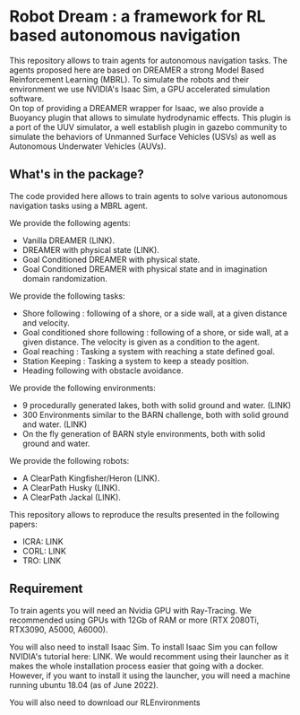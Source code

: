 # Robot Dream : a framework for RL based autonomous navigation

This repository allows to train agents for autonomous navigation tasks. The agents proposed here are based on DREAMER a strong Model Based Reinforcement Learning (MBRL).
To simulate the robots and their environment we use NVIDIA's Isaac Sim, a GPU accelerated simulation software.  
On top of providing a DREAMER wrapper for Isaac, we also provide a Buoyancy plugin that allows to simulate hydrodynamic effects.
This plugin is a port of the UUV simulator, a well establish plugin in gazebo community to simulate the behaviors of Unmanned Surface Vehicles (USVs) as well as Autonomous Underwater Vehicles (AUVs).

## What's in the package?

The code provided here allows to train agents to solve various autonomous navigation tasks using a MBRL agent.

We provide the following agents:
- Vanilla DREAMER (LINK).
- DREAMER with physical state (LINK).
- Goal Conditioned DREAMER with physical state.
- Goal Conditioned DREAMER with physical state and in imagination domain randomization.

We provide the following tasks:
- Shore following : following of a shore, or a side wall, at a given distance and velocity.
- Goal conditioned shore following : following of a shore, or side wall, at a given distance. The velocity is given as a condition to the agent.
- Goal reaching : Tasking a system with reaching a state defined goal.
- Station Keeping : Tasking a system to keep a steady position.
- Heading following with obstacle avoidance.

We provide the following environments:
- 9 procedurally generated lakes, both with solid ground and water. (LINK)
- 300 Environments similar to the BARN challenge, both with solid ground and water. (LINK)
- On the fly generation of BARN style environments, both with solid ground and water.

We provide the following robots:
- A ClearPath Kingfisher/Heron (LINK).
- A ClearPath Husky (LINK).
- A ClearPath Jackal (LINK).

This repository allows to reproduce the results presented in the following papers:
- ICRA: LINK
- CORL: LINK
- TRO: LINK


## Requirement

To train agents you will need an Nvidia GPU with Ray-Tracing. We recommended using GPUs with 12Gb of RAM or more (RTX 2080Ti, RTX3090, A5000, A6000).


You will also need to install Isaac Sim. To install Isaac Sim you can follow NVIDIA's tutorial here: LINK. We would recomment using their launcher as it makes the whole installation process easier that going with a docker. However, if you want to install it using the launcher, you will need a machine running ubuntu 18.04 (as of June 2022).

You will also need to download our RLEnvironments
